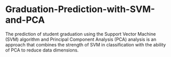 # Graduation-Prediction-with-SVM-and-PCA
The prediction of student graduation using the Support Vector Machine (SVM) algorithm and Principal Component Analysis (PCA) analysis is an approach that combines the strength of SVM in classification with the ability of PCA to reduce data dimensions.
